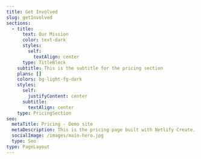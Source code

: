 ```yaml
---
title: Get Involved
slug: getInvolved
sections:
  - title:
      text: Our Mission
      color: text-dark
      styles:
        self:
          textAlign: center
      type: TitleBlock
    subtitle: This is the subtitle for the pricing section
    plans: []
    colors: bg-light-fg-dark
    styles:
      self:
        justifyContent: center
      subtitle:
        textAlign: center
    type: PricingSection
seo:
  metaTitle: Pricing - Demo site
  metaDescription: This is the pricing page built with Netlify Create.
  socialImage: /images/main-hero.jpg
  type: Seo
type: PageLayout
---
```

